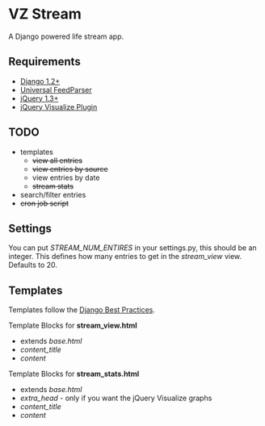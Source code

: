 VZ Stream
=========

A Django powered life stream app.

Requirements
------------

* [Django 1.2+](http://www.djangoproject.com/ "Django Project")
* [Universal FeedParser](http://www.feedparser.org/ "Universal FeedParser")
* [jQuery 1.3+](http://jquery.com/ "jQuery") 
* [jQuery Visualize Plugin](http://www.filamentgroup.com/lab/jquery_visualize_plugin_accessible_charts_graphs_from_tables_html5_canvas/ "jQuery Visualize Plugin")

TODO
----

* templates
  * <del>view all entries</del>
  * <del>view entries by source</del>
  * view entries by date
  * <del>stream stats</del>
* search/filter entries
* <del>cron job script</del>

Settings
--------

You can put *STREAM\_NUM\_ENTIRES* in your settings.py, this should be an integer.  This defines how many entries to get in the *stream\_view* view.  Defaults to 20.

Templates
---------

Templates follow the [Django Best Practices](http://lincolnloop.com/django-best-practices/apps/modules/templates.html "Django Best Practices").

Template Blocks for __stream\_view.html__

* extends _base.html_
* _content\_title_
* _content_

Template Blocks for __stream\_stats.html__

* extends _base.html_
* _extra\_head_ - only if you want the jQuery Visualize graphs
* _content\_title_
* _content_
